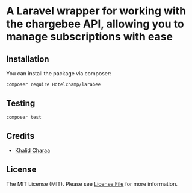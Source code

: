 # A Laravel wrapper for working with the chargebee API, allowing you to manage subscriptions with ease

## Installation

You can install the package via composer:

```bash
composer require Hotelchamp/larabee
```

## Testing

```bash
composer test
```

## Credits

- [Khalid Charaa](https://github.com/kcharaa)

## License

The MIT License (MIT). Please see [License File](LICENSE.md) for more information.
